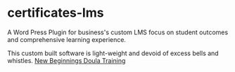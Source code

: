 # certificates-lms
A Word Press Plugin for business's custom LMS focus on student outcomes and comprehensive learning experience. 

This custom built software is light-weight and devoid of excess bells and whistles. 
[New Beginnings Doula Training](https://www.trainingdoulas.com/)
